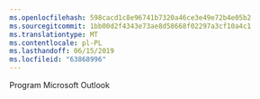 ```yaml
---
ms.openlocfilehash: 598cacd1c8e96741b7320a46ce3e49e72b4e05b2
ms.sourcegitcommit: 1bb00d2f4343e73ae8d58668f02297a3cf10a4c1
ms.translationtype: MT
ms.contentlocale: pl-PL
ms.lasthandoff: 06/15/2019
ms.locfileid: "63868996"
---
```

Program Microsoft Outlook